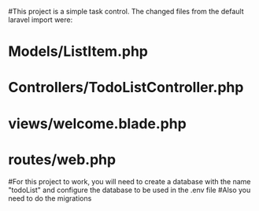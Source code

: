 #This project is a simple task control. The changed files from the default laravel import were:
# Models/ListItem.php
# Controllers/TodoListController.php
# views/welcome.blade.php
# routes/web.php

#For this project to work, you will need to create a database with the name  "todoList" and configure the database to be used in the .env file
#Also you need to do the migrations